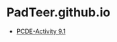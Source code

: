 # PadTeer.github.io
* [PCDE-Activity 9.1](#[about_the_project](https://padteer.github.io/PCDE-Activity-9.1/))
